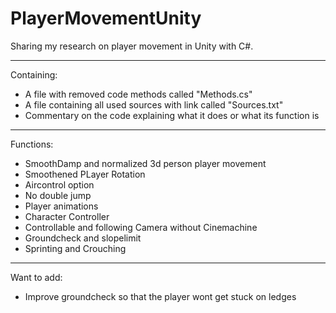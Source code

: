 # PlayerMovementUnity

Sharing my research on player movement in Unity with C#.

---
Containing:
  - A file with removed code methods called "Methods.cs"
  - A file containing all used sources with link called "Sources.txt"
  - Commentary on the code explaining what it does or what its function is
  
---
Functions:
  - SmoothDamp and normalized 3d person player movement
  - Smoothened PLayer Rotation
  - Aircontrol option
  - No double jump
  - Player animations
  - Character Controller
  - Controllable and following Camera without Cinemachine
  - Groundcheck and slopelimit
  - Sprinting and Crouching
  
---
Want to add:
  - Improve groundcheck so that the player wont get stuck on ledges  
